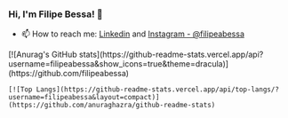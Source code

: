### Hi, I'm Filipe Bessa! 👋

- 📫 How to reach me: [Linkedin](https://www.linkedin.com/in/filipe-gbessa/)    and   [Instagram - @filipeabessa](https://www.instagram.com/filipeabessa/?hl=pt-br)
  
<div>
    [![Anurag's GitHub stats](https://github-readme-stats.vercel.app/api?username=filipeabessa&show_icons=true&theme=dracula)](https://github.com/filipeabessa)

    [![Top Langs](https://github-readme-stats.vercel.app/api/top-langs/?username=filipeabessa&layout=compact)](https://github.com/anuraghazra/github-readme-stats)
</div>


<!--
**Filipegbessaa/Filipegbessaa** is a ✨ _special_ ✨ repository because its `README.md` (this file) appears on your GitHub profile.



